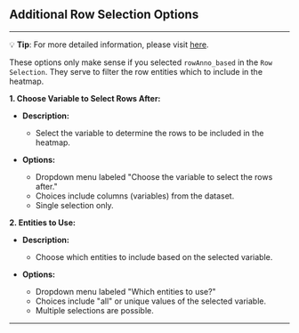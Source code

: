 ## Additional Row Selection Options

---
💡 **Tip**: For more detailed information, please visit <a href="https://icb-dcm.github.io/cOmicsArt/interface-details/07-heatmap.html#conditional-options-for-select-based-on-annotation" target="_blank">here</a>.

These options only make sense if you selected `rowAnno_based` in the `Row Selection`. 
They serve to filter the row entities which to include in the heatmap.

**1. Choose Variable to Select Rows After:**

- **Description:**
  - Select the variable to determine the rows to be included in the heatmap.

- **Options:**
  - Dropdown menu labeled "Choose the variable to select the rows after."
  - Choices include columns (variables) from the dataset.
  - Single selection only.

**2. Entities to Use:**

- **Description:**
  - Choose which entities to include based on the selected variable.

- **Options:**
  - Dropdown menu labeled "Which entities to use?"
  - Choices include "all" or unique values of the selected variable.
  - Multiple selections are possible.

---

